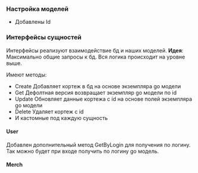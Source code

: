 ### Настройка моделей
- Добавлены Id

### Интерфейсы сущностей
Интерфейсы реализуют взаимодействие бд и наших моделей.
**Идея**: Максимально общие запросы к бд. Вся логика происходит на уровне выше. 

Имеют методы:
- Create
	Добавляет кортеж в бд на основе экземпляра go модели
- Get
	Дефолтная версия возвращает экземпляр go модели по id
- Update
	Обновляет данные кортежа с id на основе полей экземпляра go модели
- Delete
	Удаляет кортеж с id
- И кастомные под каждую сущность
#### User
Добавлен дополнительный метод GetByLogin для получения по логину. Так можно будет при входе получить по логину go модель.

#### Merch

